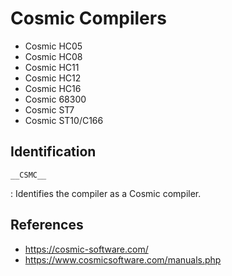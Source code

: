 # Cosmic Compilers

- Cosmic HC05
- Cosmic HC08
- Cosmic HC11
- Cosmic HC12
- Cosmic HC16
- Cosmic 68300
- Cosmic ST7
- Cosmic ST10/C166

## Identification

`__CSMC__`

:   Identifies the compiler as a Cosmic compiler.

## References

- <https://cosmic-software.com/>
- <https://www.cosmicsoftware.com/manuals.php>
